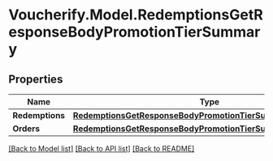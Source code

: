 # Voucherify.Model.RedemptionsGetResponseBodyPromotionTierSummary

## Properties

Name | Type | Description | Notes
------------ | ------------- | ------------- | -------------
**Redemptions** | [**RedemptionsGetResponseBodyPromotionTierSummaryRedemptions**](RedemptionsGetResponseBodyPromotionTierSummaryRedemptions.md) |  | [optional] 
**Orders** | [**RedemptionsGetResponseBodyPromotionTierSummaryOrders**](RedemptionsGetResponseBodyPromotionTierSummaryOrders.md) |  | [optional] 

[[Back to Model list]](../README.md#documentation-for-models) [[Back to API list]](../README.md#documentation-for-api-endpoints) [[Back to README]](../README.md)

